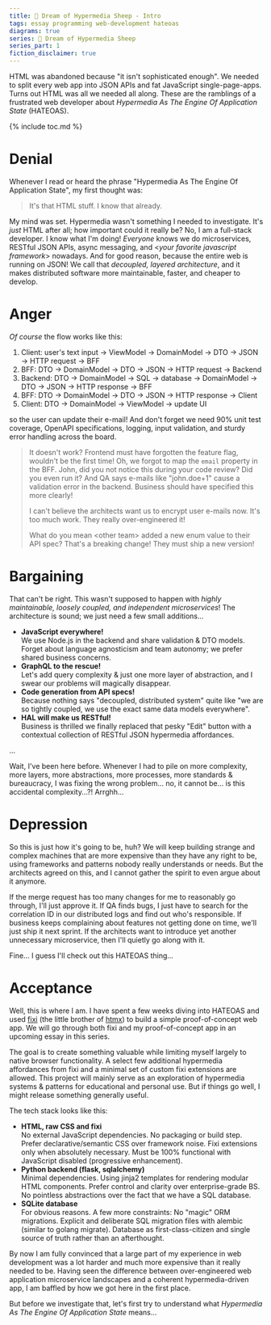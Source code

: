 ```yaml
---
title: 🐑 Dream of Hypermedia Sheep - Intro
tags: essay programming web-development hateoas
diagrams: true
series: 🐑 Dream of Hypermedia Sheep
series_part: 1
fiction_disclaimer: true
---
```


HTML was abandoned because "it isn't sophisticated enough". We needed to split every web app into JSON APIs and fat JavaScript single-page-apps.
Turns out HTML was all we needed all along. These are the ramblings of a frustrated web developer about *Hypermedia As The Engine Of Application State* (HATEOAS).

{% include toc.md %}

# Denial

Whenever I read or heard the phrase "Hypermedia As The Engine Of Application State", my first thought was:

> It's that HTML stuff. I know that already.

My mind was set. Hypermedia wasn't something I needed to investigate. It's *just* HTML after all; how important could it really be? No, I am a full-stack developer. I know what I'm doing! *Everyone* knows we do microservices, RESTful JSON APIs, async messaging, and \<*your favorite javascript framework*\> nowadays. And for good reason, because the entire web is running on JSON! We call that *decoupled, layered architecture*, and it makes distributed software more maintainable, faster, and cheaper to develop.

# Anger

*Of course* the flow works like this:

1. Client: user's text input → ViewModel → DomainModel → DTO → JSON → HTTP request → BFF
2. BFF: DTO → DomainModel → DTO → JSON → HTTP request → Backend
3. Backend: DTO → DomainModel → SQL → database → DomainModel → DTO → JSON → HTTP response → BFF
4. BFF: DTO → DomainModel → DTO → JSON → HTTP response → Client
5. Client: DTO → DomainModel → ViewModel → update UI

so the user can update their e-mail! And don't forget we need 90% unit test coverage, OpenAPI specifications, logging, input validation, and sturdy error handling across the board.

> It doesn't work? Frontend must have forgotten the feature flag, wouldn't be the first time!
> Oh, we forgot to map the `email` property in the BFF. John, did you not notice this during your code review? Did you even run it?
> And QA says e-mails like "john.doe+1" cause a validation error in the backend. Business should have specified this more clearly!
> 
> I can't believe the architects want us to encrypt user e-mails now. It's too much work. They really over-engineered it!
> 
> What do you mean \<other team\> added a new enum value to their API spec? That's a breaking change! They must ship a new version!

# Bargaining

That can't be right. This wasn't supposed to happen with *highly maintainable, loosely coupled, and independent microservices*! The architecture is sound; we just need a few small additions...

- **JavaScript everywhere!**  
We use Node.js in the backend and share validation & DTO models. Forget about language agnosticism and team autonomy; we prefer shared business concerns.
- **GraphQL to the rescue!**  
Let's add query complexity & just one more layer of abstraction, and I swear our problems will magically disappear.
- **Code generation from API specs!**  
Because nothing says "decoupled, distributed system" quite like "we are so tightly coupled, we use the exact same data models everywhere".
- **HAL will make us RESTful!**  
Business is thrilled we finally replaced that pesky "Edit" button with a contextual collection of RESTful JSON hypermedia affordances.

...

Wait, I've been here before. Whenever I had to pile on more complexity, more layers, more abstractions, more processes, more standards & bureaucracy, I was fixing the wrong problem... no, it cannot be... is this accidental complexity...?! Arrghh...

# Depression

So this is just how it's going to be, huh? We will keep building strange and complex machines that are more expensive than they have any right to be, using frameworks and patterns nobody really understands or needs. But the architects agreed on this, and I cannot gather the spirit to even argue about it anymore.

If the merge request has too many changes for me to reasonably go through, I'll just approve it.
If QA finds bugs, I just have to search for the correlation ID in our distributed logs and find out who's responsible.
If business keeps complaining about features not getting done on time, we'll just ship it next sprint.
If the architects want to introduce yet another unnecessary microservice, then I'll quietly go along with it.

Fine... I guess I'll check out this HATEOAS thing...

# Acceptance

Well, this is where I am. I have spent a few weeks diving into HATEOAS and used [fixi](https://github.com/bigskysoftware/fixi) (the little brother of [htmx](https://htmx.org/)) to build a simple proof-of-concept web app. We will go through both fixi and my proof-of-concept app in an upcoming essay in this series.

The goal is to create something valuable while limiting myself largely to native browser functionality. A select few additional hypermedia affordances from fixi and a minimal set of custom fixi extensions are allowed. This project will mainly serve as an exploration of hypermedia systems & patterns for educational and personal use. But if things go well, I might release something generally useful.

The tech stack looks like this:

- **HTML, raw CSS and fixi**  
No external JavaScript dependencies. No packaging or build step. Prefer declarative/semantic CSS over framework noise. Fixi extensions only when absolutely necessary. Must be 100% functional with JavaScript disabled (progressive enhancement).
- **Python backend (flask, sqlalchemy)**  
Minimal dependencies. Using jinja2 templates for rendering modular HTML components. Prefer control and clarity over enterprise-grade BS. No pointless abstractions over the fact that we have a SQL database.
- **SQLite database**  
For obvious reasons. A few more constraints: No "magic" ORM migrations. Explicit and deliberate SQL migration files with alembic (similar to golang migrate). Database as first-class-citizen and single source of truth rather than an afterthought.

By now I am fully convinced that a large part of my experience in web development was a lot harder and much more expensive than it really needed to be. Having seen the difference between over-engineered web application microservice landscapes and a coherent hypermedia-driven app, I am baffled by how we got here in the first place.

But before we investigate that, let's first try to understand what *Hypermedia As The Engine Of Application State* means...
